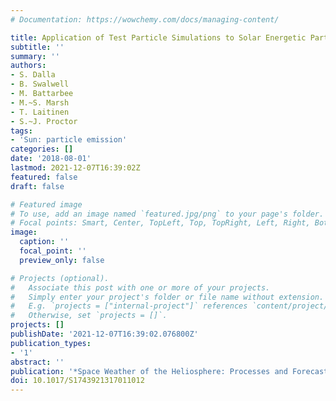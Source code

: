 ```yaml
---
# Documentation: https://wowchemy.com/docs/managing-content/

title: Application of Test Particle Simulations to Solar Energetic Particle Forecasting
subtitle: ''
summary: ''
authors:
- S. Dalla
- B. Swalwell
- M. Battarbee
- M.~S. Marsh
- T. Laitinen
- S.~J. Proctor
tags:
- 'Sun: particle emission'
categories: []
date: '2018-08-01'
lastmod: 2021-12-07T16:39:02Z
featured: false
draft: false

# Featured image
# To use, add an image named `featured.jpg/png` to your page's folder.
# Focal points: Smart, Center, TopLeft, Top, TopRight, Left, Right, BottomLeft, Bottom, BottomRight.
image:
  caption: ''
  focal_point: ''
  preview_only: false

# Projects (optional).
#   Associate this post with one or more of your projects.
#   Simply enter your project's folder or file name without extension.
#   E.g. `projects = ["internal-project"]` references `content/project/deep-learning/index.md`.
#   Otherwise, set `projects = []`.
projects: []
publishDate: '2021-12-07T16:39:02.076800Z'
publication_types:
- '1'
abstract: ''
publication: '*Space Weather of the Heliosphere: Processes and Forecasts*'
doi: 10.1017/S1743921317011012
---
```

